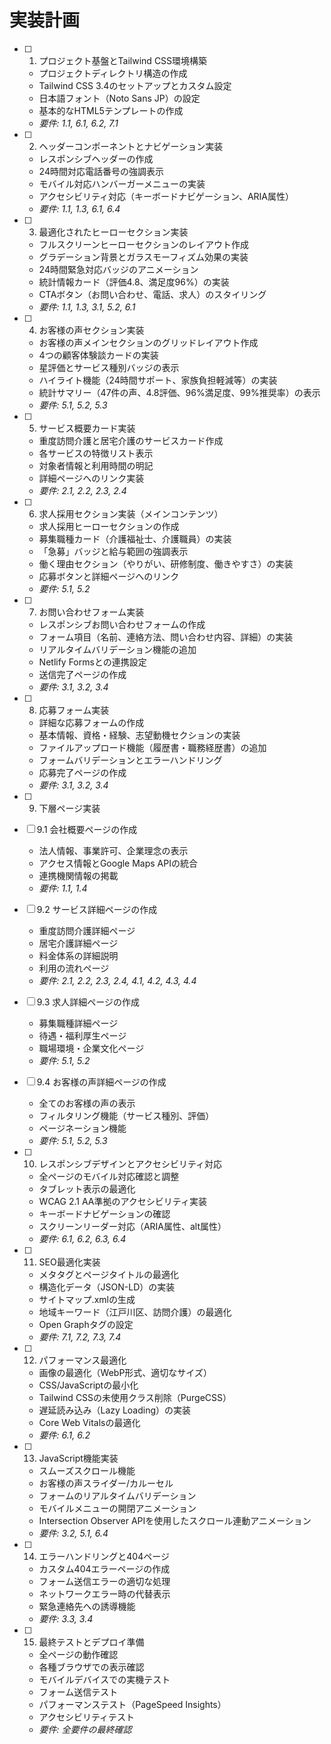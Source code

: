 # 実装計画

- [ ] 1. プロジェクト基盤とTailwind CSS環境構築
  - プロジェクトディレクトリ構造の作成
  - Tailwind CSS 3.4のセットアップとカスタム設定
  - 日本語フォント（Noto Sans JP）の設定
  - 基本的なHTML5テンプレートの作成
  - _要件: 1.1, 6.1, 6.2, 7.1_

- [ ] 2. ヘッダーコンポーネントとナビゲーション実装
  - レスポンシブヘッダーの作成
  - 24時間対応電話番号の強調表示
  - モバイル対応ハンバーガーメニューの実装
  - アクセシビリティ対応（キーボードナビゲーション、ARIA属性）
  - _要件: 1.1, 1.3, 6.1, 6.4_

- [ ] 3. 最適化されたヒーローセクション実装
  - フルスクリーンヒーローセクションのレイアウト作成
  - グラデーション背景とガラスモーフィズム効果の実装
  - 24時間緊急対応バッジのアニメーション
  - 統計情報カード（評価4.8、満足度96%）の実装
  - CTAボタン（お問い合わせ、電話、求人）のスタイリング
  - _要件: 1.1, 1.3, 3.1, 5.2, 6.1_

- [ ] 4. お客様の声セクション実装
  - お客様の声メインセクションのグリッドレイアウト作成
  - 4つの顧客体験談カードの実装
  - 星評価とサービス種別バッジの表示
  - ハイライト機能（24時間サポート、家族負担軽減等）の実装
  - 統計サマリー（47件の声、4.8評価、96%満足度、99%推奨率）の表示
  - _要件: 5.1, 5.2, 5.3_

- [ ] 5. サービス概要カード実装
  - 重度訪問介護と居宅介護のサービスカード作成
  - 各サービスの特徴リスト表示
  - 対象者情報と利用時間の明記
  - 詳細ページへのリンク実装
  - _要件: 2.1, 2.2, 2.3, 2.4_

- [ ] 6. 求人採用セクション実装（メインコンテンツ）
  - 求人採用ヒーローセクションの作成
  - 募集職種カード（介護福祉士、介護職員）の実装
  - 「急募」バッジと給与範囲の強調表示
  - 働く理由セクション（やりがい、研修制度、働きやすさ）の実装
  - 応募ボタンと詳細ページへのリンク
  - _要件: 5.1, 5.2_

- [ ] 7. お問い合わせフォーム実装
  - レスポンシブお問い合わせフォームの作成
  - フォーム項目（名前、連絡方法、問い合わせ内容、詳細）の実装
  - リアルタイムバリデーション機能の追加
  - Netlify Formsとの連携設定
  - 送信完了ページの作成
  - _要件: 3.1, 3.2, 3.4_

- [ ] 8. 応募フォーム実装
  - 詳細な応募フォームの作成
  - 基本情報、資格・経験、志望動機セクションの実装
  - ファイルアップロード機能（履歴書・職務経歴書）の追加
  - フォームバリデーションとエラーハンドリング
  - 応募完了ページの作成
  - _要件: 3.1, 3.2, 3.4_

- [ ] 9. 下層ページ実装
- [ ] 9.1 会社概要ページの作成
  - 法人情報、事業許可、企業理念の表示
  - アクセス情報とGoogle Maps APIの統合
  - 連携機関情報の掲載
  - _要件: 1.1, 1.4_

- [ ] 9.2 サービス詳細ページの作成
  - 重度訪問介護詳細ページ
  - 居宅介護詳細ページ
  - 料金体系の詳細説明
  - 利用の流れページ
  - _要件: 2.1, 2.2, 2.3, 2.4, 4.1, 4.2, 4.3, 4.4_

- [ ] 9.3 求人詳細ページの作成
  - 募集職種詳細ページ
  - 待遇・福利厚生ページ
  - 職場環境・企業文化ページ
  - _要件: 5.1, 5.2_

- [ ] 9.4 お客様の声詳細ページの作成
  - 全てのお客様の声の表示
  - フィルタリング機能（サービス種別、評価）
  - ページネーション機能
  - _要件: 5.1, 5.2, 5.3_

- [ ] 10. レスポンシブデザインとアクセシビリティ対応
  - 全ページのモバイル対応確認と調整
  - タブレット表示の最適化
  - WCAG 2.1 AA準拠のアクセシビリティ実装
  - キーボードナビゲーションの確認
  - スクリーンリーダー対応（ARIA属性、alt属性）
  - _要件: 6.1, 6.2, 6.3, 6.4_

- [ ] 11. SEO最適化実装
  - メタタグとページタイトルの最適化
  - 構造化データ（JSON-LD）の実装
  - サイトマップ.xmlの生成
  - 地域キーワード（江戸川区、訪問介護）の最適化
  - Open Graphタグの設定
  - _要件: 7.1, 7.2, 7.3, 7.4_

- [ ] 12. パフォーマンス最適化
  - 画像の最適化（WebP形式、適切なサイズ）
  - CSS/JavaScriptの最小化
  - Tailwind CSSの未使用クラス削除（PurgeCSS）
  - 遅延読み込み（Lazy Loading）の実装
  - Core Web Vitalsの最適化
  - _要件: 6.1, 6.2_

- [ ] 13. JavaScript機能実装
  - スムーズスクロール機能
  - お客様の声スライダー/カルーセル
  - フォームのリアルタイムバリデーション
  - モバイルメニューの開閉アニメーション
  - Intersection Observer APIを使用したスクロール連動アニメーション
  - _要件: 3.2, 5.1, 6.4_

- [ ] 14. エラーハンドリングと404ページ
  - カスタム404エラーページの作成
  - フォーム送信エラーの適切な処理
  - ネットワークエラー時の代替表示
  - 緊急連絡先への誘導機能
  - _要件: 3.3, 3.4_

- [ ] 15. 最終テストとデプロイ準備
  - 全ページの動作確認
  - 各種ブラウザでの表示確認
  - モバイルデバイスでの実機テスト
  - フォーム送信テスト
  - パフォーマンステスト（PageSpeed Insights）
  - アクセシビリティテスト
  - _要件: 全要件の最終確認_